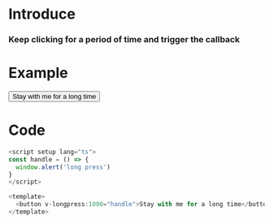 # Introduce

### Keep clicking for a period of time and trigger the callback

# Example

<script setup>
const handle = () => {
  window.alert('long press')
}
</script>

<button v-longpress:1000="handle">Stay with me for a long time</button>

# Code

```js
<script setup lang="ts">
const handle = () => {
  window.alert('long press')
}
</script>

<template>
  <button v-longpress:1000="handle">Stay with me for a long time</button>
</template>
```
